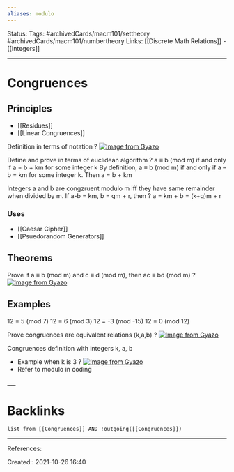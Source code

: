```yaml
---
aliases: modulo
---
```

Status:
Tags: #archivedCards/macm101/settheory #archivedCards/macm101/numbertheory
Links: [[Discrete Math Relations]] - [[Integers]]
___

# Congruences

## Principles
- [[Residues]]
- [[Linear Congruences]]

Definition in terms of notation
?
[![Image from Gyazo](https://i.gyazo.com/6c67d0049fe6985c68c5d3f975cce6db.png)](https://gyazo.com/6c67d0049fe6985c68c5d3f975cce6db)
<!--SR:!2021-12-09,2,154-->

Define and prove in terms of euclidean algorithm
?
a ≡ b (mod m) if and only if a = b + km for some integer k
By definition, a ≡ b (mod m) if and only if a – b = km for some integer k. Then a = b + km
<!--SR:!2021-12-08,1,134-->

Integers a and b are congzruent modulo m iff they have same remainder when divided by m.
If a-b = km, b = qm + r, then
?
a = km + b = (k+q)m + r
<!--SR:!2021-12-08,1,134-->

### Uses
- [[Caesar Cipher]]
- [[Psuedorandom Generators]]

## Theorems
Prove if a ≡ b (mod m) and c ≡ d (mod m), then ac ≡ bd (mod m)
?
[![Image from Gyazo](https://i.gyazo.com/7e17cf8253733b3e7a674d0364497ff9.png)](https://gyazo.com/7e17cf8253733b3e7a674d0364497ff9)
<!--SR:!2021-12-10,1,130-->

## Examples
12 = 5 (mod 7)
12 = 6 (mod 3)
12 = -3 (mod -15)
12 = 0 (mod 12)

Prove congruences are equivalent relations (k,a,b)
?
[![Image from Gyazo](https://i.gyazo.com/17a68ba1839d0dcf3da67f684002f8a3.png)](https://gyazo.com/17a68ba1839d0dcf3da67f684002f8a3)
<!--SR:!2021-12-13,6,190-->

Congruences definition with integers k, a, b
- Example when k is 3
?
[![Image from Gyazo](https://i.gyazo.com/9a96b8c4a1f7bbb7b64a3b248233efd2.png)](https://gyazo.com/9a96b8c4a1f7bbb7b64a3b248233efd2)
- Refer to modulo in coding
<!--SR:!2021-12-09,2,154-->

___<!--SR:!2021-12-18,11,250-->

# Backlinks
```dataview
list from [[Congruences]] AND !outgoing([[Congruences]])
```
___
References:

Created:: 2021-10-26 16:40
